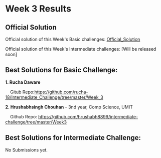 # Week 3 Results

## Official Solution

Official solution of this Week's Basic challenges: [Official_Solution](https://github.com/shubham99bisht/Data-Structures-Algorithms/tree/master/3.Basic_Data_Structures)

Official solution of this Week's Intermediate challenges: [Will be released soon]

## Best Solutions for Basic Challenge:

**1.  Rucha Daware**

&nbsp;&nbsp;&nbsp; Gitub Repo:https://github.com/rucha-18/Intermediate_Challenge/tree/master/Week_3

**2. Hrushabhsingh Chouhan** - 3nd year, Comp Science, UMIT

&nbsp;&nbsp;&nbsp; Github Repo: https://github.com/hrushabh8899/intermediate-challenge/tree/master/Week3

## Best Solutions for Intermediate Challenge:

No Submissions yet.
